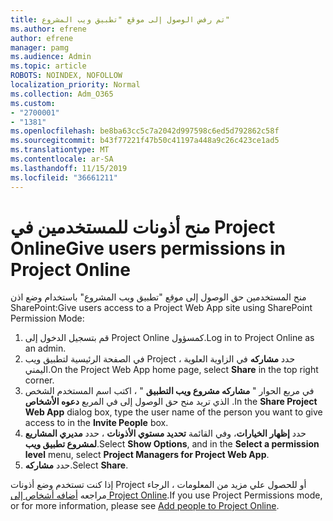 ```yaml
---
title: تم رفض الوصول إلى موقع "تطبيق ويب المشروع"
ms.author: efrene
author: efrene
manager: pamg
ms.audience: Admin
ms.topic: article
ROBOTS: NOINDEX, NOFOLLOW
localization_priority: Normal
ms.collection: Adm_O365
ms.custom:
- "2700001"
- "1381"
ms.openlocfilehash: be8ba63cc5c7a2042d997598c6ed5d792862c58f
ms.sourcegitcommit: b43f77221f47b50c41197a448a9c26c423ce1ad5
ms.translationtype: MT
ms.contentlocale: ar-SA
ms.lasthandoff: 11/15/2019
ms.locfileid: "36661211"
---
```

# <a name="give-users-permissions-in-project-online"></a><span data-ttu-id="adc9a-102">منح أذونات للمستخدمين في Project Online</span><span class="sxs-lookup"><span data-stu-id="adc9a-102">Give users permissions in Project Online</span></span>

<span data-ttu-id="adc9a-103">منح المستخدمين حق الوصول إلى موقع "تطبيق ويب المشروع" باستخدام وضع اذن SharePoint:</span><span class="sxs-lookup"><span data-stu-id="adc9a-103">Give users access to a Project Web App site using SharePoint Permission Mode:</span></span>

1. <span data-ttu-id="adc9a-104">قم بتسجيل الدخول إلى Project Online كمسؤول.</span><span class="sxs-lookup"><span data-stu-id="adc9a-104">Log in to Project Online as an admin.</span></span>
2. <span data-ttu-id="adc9a-105">في الصفحة الرئيسية لتطبيق ويب Project ، حدد **مشاركه** في الزاوية العلوية اليمني.</span><span class="sxs-lookup"><span data-stu-id="adc9a-105">On the Project Web App home page, select **Share** in the top right corner.</span></span>
3. <span data-ttu-id="adc9a-106">في مربع الحوار " **مشاركه مشروع ويب التطبيق** " ، اكتب اسم المستخدم الشخص الذي تريد منح حق الوصول إلى في المربع **دعوه الأشخاص** .</span><span class="sxs-lookup"><span data-stu-id="adc9a-106">In the **Share Project Web App** dialog box, type the user name of the person you want to give access to in the **Invite People** box.</span></span>
4. <span data-ttu-id="adc9a-107">حدد **إظهار الخيارات**، وفي القائمة **تحديد مستوي الأذونات** ، حدد **مديري المشاريع لمشروع تطبيق ويب**.</span><span class="sxs-lookup"><span data-stu-id="adc9a-107">Select **Show Options**, and in the **Select a permission level** menu, select **Project Managers for Project Web App**.</span></span>
5. <span data-ttu-id="adc9a-108">حدد **مشاركه**.</span><span class="sxs-lookup"><span data-stu-id="adc9a-108">Select **Share**.</span></span>

<span data-ttu-id="adc9a-109">إذا كنت تستخدم وضع أذونات Project أو للحصول علي مزيد من المعلومات ، الرجاء مراجعه [أضافه أشخاص إلى Project Online](https://docs.microsoft.com/projectonline/step-2-add-people-to-project-online).</span><span class="sxs-lookup"><span data-stu-id="adc9a-109">If you use Project Permissions mode, or for more information, please see [Add people to Project Online](https://docs.microsoft.com/projectonline/step-2-add-people-to-project-online).</span></span>
